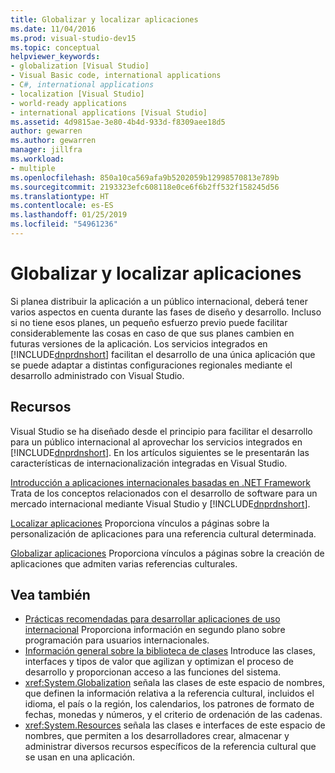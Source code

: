 ```yaml
---
title: Globalizar y localizar aplicaciones
ms.date: 11/04/2016
ms.prod: visual-studio-dev15
ms.topic: conceptual
helpviewer_keywords:
- globalization [Visual Studio]
- Visual Basic code, international applications
- C#, international applications
- localization [Visual Studio]
- world-ready applications
- international applications [Visual Studio]
ms.assetid: 4d9815ae-3e80-4b4d-933d-f8309aee18d5
author: gewarren
ms.author: gewarren
manager: jillfra
ms.workload:
- multiple
ms.openlocfilehash: 850a10ca569afa9b5202059b12998570813e789b
ms.sourcegitcommit: 2193323efc608118e0ce6f6b2ff532f158245d56
ms.translationtype: HT
ms.contentlocale: es-ES
ms.lasthandoff: 01/25/2019
ms.locfileid: "54961236"
---
```

# <a name="globalizing-and-localizing-applications"></a>Globalizar y localizar aplicaciones

Si planea distribuir la aplicación a un público internacional, deberá tener varios aspectos en cuenta durante las fases de diseño y desarrollo. Incluso si no tiene esos planes, un pequeño esfuerzo previo puede facilitar considerablemente las cosas en caso de que sus planes cambien en futuras versiones de la aplicación. Los servicios integrados en [!INCLUDE[dnprdnshort](../code-quality/includes/dnprdnshort_md.md)] facilitan el desarrollo de una única aplicación que se puede adaptar a distintas configuraciones regionales mediante el desarrollo administrado con Visual Studio.

## <a name="resources"></a>Recursos

 Visual Studio se ha diseñado desde el principio para facilitar el desarrollo para un público internacional al aprovechar los servicios integrados en [!INCLUDE[dnprdnshort](../code-quality/includes/dnprdnshort_md.md)]. En los artículos siguientes se le presentarán las características de internacionalización integradas en Visual Studio.

 [Introducción a aplicaciones internacionales basadas en .NET Framework](../ide/introduction-to-international-applications-based-on-the-dotnet-framework.md) Trata de los conceptos relacionados con el desarrollo de software para un mercado internacional mediante Visual Studio y [!INCLUDE[dnprdnshort](../code-quality/includes/dnprdnshort_md.md)].

 [Localizar aplicaciones](../ide/localizing-applications.md) Proporciona vínculos a páginas sobre la personalización de aplicaciones para una referencia cultural determinada.

 [Globalizar aplicaciones](../ide/globalizing-applications.md) Proporciona vínculos a páginas sobre la creación de aplicaciones que admiten varias referencias culturales.

## <a name="see-also"></a>Vea también

- [Prácticas recomendadas para desarrollar aplicaciones de uso internacional](/dotnet/standard/globalization-localization/best-practices-for-developing-world-ready-apps) Proporciona información en segundo plano sobre programación para usuarios internacionales.
- [Información general sobre la biblioteca de clases](/dotnet/standard/class-library-overview) Introduce las clases, interfaces y tipos de valor que agilizan y optimizan el proceso de desarrollo y proporcionan acceso a las funciones del sistema.
- <xref:System.Globalization> señala las clases de este espacio de nombres, que definen la información relativa a la referencia cultural, incluidos el idioma, el país o la región, los calendarios, los patrones de formato de fechas, monedas y números, y el criterio de ordenación de las cadenas.
- <xref:System.Resources> señala las clases e interfaces de este espacio de nombres, que permiten a los desarrolladores crear, almacenar y administrar diversos recursos específicos de la referencia cultural que se usan en una aplicación.